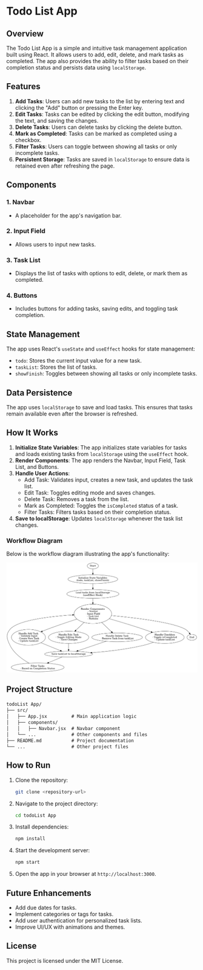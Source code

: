 # Todo List App

## Overview

The Todo List App is a simple and intuitive task management application built using React. It allows users to add, edit, delete, and mark tasks as completed. The app also provides the ability to filter tasks based on their completion status and persists data using `localStorage`.

## Features

1. **Add Tasks**: Users can add new tasks to the list by entering text and clicking the "Add" button or pressing the Enter key.
2. **Edit Tasks**: Tasks can be edited by clicking the edit button, modifying the text, and saving the changes.
3. **Delete Tasks**: Users can delete tasks by clicking the delete button.
4. **Mark as Completed**: Tasks can be marked as completed using a checkbox.
5. **Filter Tasks**: Users can toggle between showing all tasks or only incomplete tasks.
6. **Persistent Storage**: Tasks are saved in `localStorage` to ensure data is retained even after refreshing the page.

## Components

### 1. **Navbar**
   - A placeholder for the app's navigation bar.

### 2. **Input Field**
   - Allows users to input new tasks.

### 3. **Task List**
   - Displays the list of tasks with options to edit, delete, or mark them as completed.

### 4. **Buttons**
   - Includes buttons for adding tasks, saving edits, and toggling task completion.

## State Management

The app uses React's `useState` and `useEffect` hooks for state management:
- `todo`: Stores the current input value for a new task.
- `taskList`: Stores the list of tasks.
- `showFinish`: Toggles between showing all tasks or only incomplete tasks.

## Data Persistence

The app uses `localStorage` to save and load tasks. This ensures that tasks remain available even after the browser is refreshed.

## How It Works

1. **Initialize State Variables**: The app initializes state variables for tasks and loads existing tasks from `localStorage` using the `useEffect` hook.
2. **Render Components**: The app renders the Navbar, Input Field, Task List, and Buttons.
3. **Handle User Actions**:
   - Add Task: Validates input, creates a new task, and updates the task list.
   - Edit Task: Toggles editing mode and saves changes.
   - Delete Task: Removes a task from the list.
   - Mark as Completed: Toggles the `isCompleted` status of a task.
   - Filter Tasks: Filters tasks based on their completion status.
4. **Save to localStorage**: Updates `localStorage` whenever the task list changes.

### Workflow Diagram

Below is the workflow diagram illustrating the app's functionality:

![Workflow Diagram](./public/Todo_App_Workflow.png)

## Project Structure

```
todoList App/
├── src/
│   ├── App.jsx         # Main application logic
│   ├── components/
│   │   ├── Navbar.jsx  # Navbar component
│   └── ...             # Other components and files
├── README.md           # Project documentation
└── ...                 # Other project files
```

## How to Run

1. Clone the repository:
   ```bash
   git clone <repository-url>
   ```
2. Navigate to the project directory:
   ```bash
   cd todoList App
   ```
3. Install dependencies:
   ```bash
   npm install
   ```
4. Start the development server:
   ```bash
   npm start
   ```
5. Open the app in your browser at `http://localhost:3000`.

## Future Enhancements

- Add due dates for tasks.
- Implement categories or tags for tasks.
- Add user authentication for personalized task lists.
- Improve UI/UX with animations and themes.

## License

This project is licensed under the MIT License.
